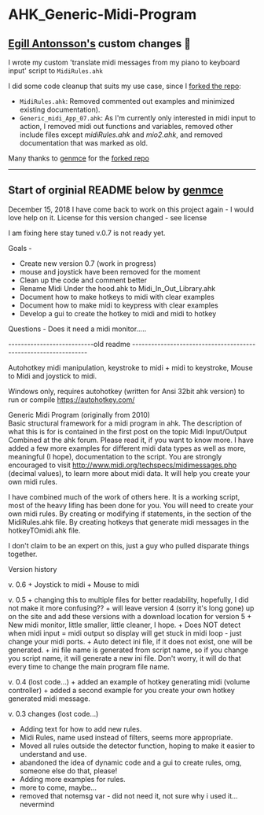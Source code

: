 # AHK_Generic-Midi-Program

## [Egill Antonsson's](https://github.com/EgillAntonsson) custom changes :musical_keyboard:

I wrote my custom 'translate midi messages from my piano to keyboard input' script to `MidiRules.ahk`

I did some code cleanup that suits my use case, since I [forked the repo](https://github.com/genmce/AHK_Generic-Midi-Program):
* `MidiRules.ahk`: Removed commented out examples and minimized existing documentation).
* `Generic_midi_App_07.ahk`: As I'm currently only interested in midi input to action, I removed midi out functions and variables, removed other include files except *midiRules.ahk* and *mio2.ahk*, and removed documentation that was marked as old.

Many thanks to [genmce](https://github.com/genmce) for the [forked repo]((https://github.com/genmce/AHK_Generic-Midi-Program)
)

---
## Start of orginial README below by [genmce](https://github.com/genmce)

December 15, 2018
I have come back to work on this project again - I would love help on it.
License for this version changed - see license

I am fixing here  stay tuned  v.0.7 is not ready yet.

Goals - 
   - Create new version 0.7 (work in progress)
   - mouse and joystick have been removed for the moment
   - Clean up the code and comment better
   - Rename Midi Under the hood.ahk to  Midi_In_Out_Library.ahk
   - Document how to make hotkeys to midi with clear examples
   - Document how to make midi to keypress with clear examples
   - Develop a gui to create the hotkey to midi and midi to hotkey
   
   Questions - Does it need a midi monitor.....   



---------------------------old readme ----------------------------------------------------------------

Autohotkey midi manipulation, keystroke to midi + midi to keystroke, Mouse to Midi and joystick to midi.

Windows only, requires autohotkey (written for Ansi 32bit ahk version) to run or compile https://autohotkey.com/

Generic Midi Program (originally from 2010)  
  Basic structural framework for a midi program in ahk.
  The description of what this is for is contained in the first post on the topic Midi Input/Output Combined at the ahk forum.
  Please read it, if you want to know more.
  I have added a few more examples for different midi data types as well as more, meaningful (I hope), documentation to the script.
  You are strongly encouraged to visit http://www.midi.org/techspecs/midimessages.php (decimal values), to learn more 
  about midi data.  It will help you create your own midi rules.
  
  I have combined much of the work of others here.
  It is a working script, most of the heavy lifing has been done for you.
  You will need to create your own midi rules. 
  By creating or modifying if statements, in the section of the MidiRules.ahk file.
  By creating hotkeys that generate midi messages in the hotkeyTOmidi.ahk file.
  
  I don't claim to be an expert on this, just a guy who pulled disparate things together.
  
Version history 
  
   
 v. 0.6
    + Joystick to midi 
    + Mouse to midi
 
 v. 0.5
    + changing this to multiple files for better readability, hopefully, I did not make it more confusing??
    + will leave version 4 (sorry it's long gone) up on the site and add these versions with a download location for version 5
    + New midi monitor, little smaller, little cleaner, I hope.
	  + Does NOT detect when midi input = midi output so display will get stuck in midi loop - just change your midi ports.
    + Auto detect ini file, if it does not exist, one will be generated. 
    + ini file name is generated from script name, so if you change you script name, it will generate a new ini file. Don't worry, it will do that every time to change the main program file name.
  
    
 v. 0.4 (lost code...)
    + added an example of hotkey generating midi (volume controller)
    + added a second example for you create your own hotkey generated midi message.
    
    
  v. 0.3 changes (lost code...)
  + Adding text for how to add new rules.
  + Midi Rules, name used instead of filters, seems more appropriate.
  + Moved all rules outside the detector function, hoping to make it easier to understand and use.
  + abandoned the idea of dynamic code and a gui to create rules, omg, someone else do that, please!
  + Adding more examples for rules.
  + more to come, maybe...
  + removed that notemsg var - did not need it, not sure why i used it... nevermind
